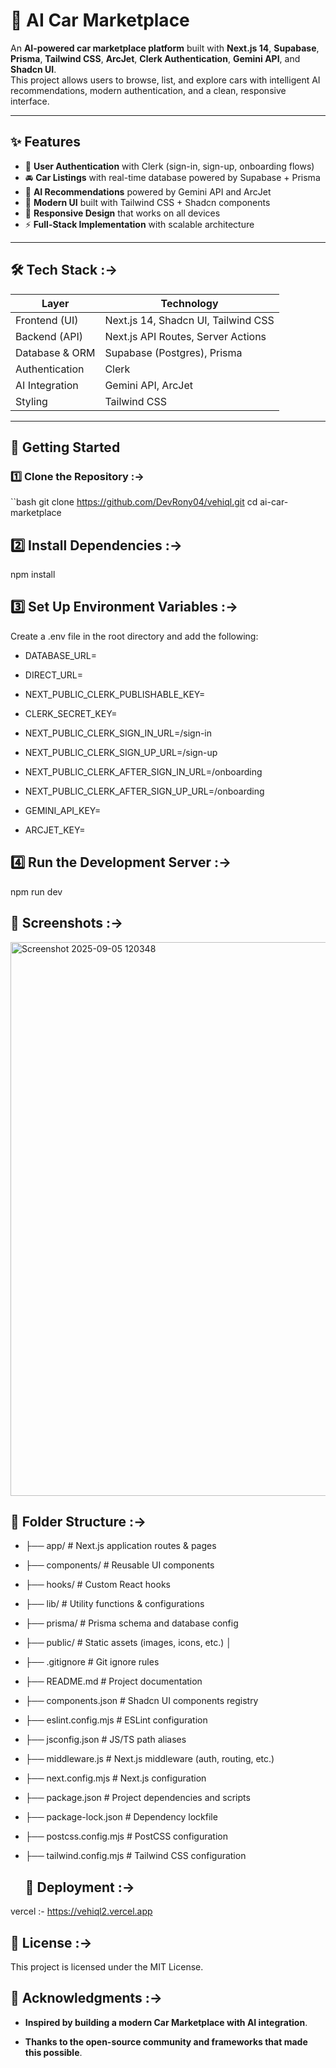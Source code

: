 # 🚗 AI Car Marketplace

An **AI-powered car marketplace platform** built with **Next.js 14**, **Supabase**, **Prisma**, **Tailwind CSS**, **ArcJet**, **Clerk Authentication**, **Gemini API**, and **Shadcn UI**.  
This project allows users to browse, list, and explore cars with intelligent AI recommendations, modern authentication, and a clean, responsive interface.

---

## ✨ Features

- 🔑 **User Authentication** with Clerk (sign-in, sign-up, onboarding flows)
- 🚘 **Car Listings** with real-time database powered by Supabase + Prisma
- 🤖 **AI Recommendations** powered by Gemini API and ArcJet
- 🎨 **Modern UI** built with Tailwind CSS + Shadcn components
- 📱 **Responsive Design** that works on all devices
- ⚡ **Full-Stack Implementation** with scalable architecture

---

## 🛠️ Tech Stack :->

| Layer            | Technology                          |
|------------------|-------------------------------------|
| Frontend (UI)    | Next.js 14, Shadcn UI, Tailwind CSS |
| Backend (API)    | Next.js API Routes, Server Actions  |
| Database & ORM   | Supabase (Postgres), Prisma         |
| Authentication   | Clerk                               |
| AI Integration   | Gemini API, ArcJet                  |
| Styling          | Tailwind CSS                        |

---

## 🚀 Getting Started

### 1️⃣ Clone the Repository :->
``bash
git clone https://github.com/DevRony04/vehiql.git
cd ai-car-marketplace

## 2️⃣ Install Dependencies :->
npm install

## 3️⃣ Set Up Environment Variables :->

Create a .env file in the root directory and add the following:

- DATABASE_URL=
- DIRECT_URL=

- NEXT_PUBLIC_CLERK_PUBLISHABLE_KEY=
- CLERK_SECRET_KEY=
- NEXT_PUBLIC_CLERK_SIGN_IN_URL=/sign-in
- NEXT_PUBLIC_CLERK_SIGN_UP_URL=/sign-up
- NEXT_PUBLIC_CLERK_AFTER_SIGN_IN_URL=/onboarding
- NEXT_PUBLIC_CLERK_AFTER_SIGN_UP_URL=/onboarding

- GEMINI_API_KEY=
- ARCJET_KEY=

## 4️⃣ Run the Development Server :->
npm run dev

## 📸 Screenshots :->

<img width="1837" height="886" alt="Screenshot 2025-09-05 120348" src="https://github.com/user-attachments/assets/eb3fff35-8853-45d0-8669-2cfd66bf80ff" />

## 📂 Folder Structure :->
- ├── app/ # Next.js application routes & pages
- ├── components/ # Reusable UI components
- ├── hooks/ # Custom React hooks
- ├── lib/ # Utility functions & configurations
- ├── prisma/ # Prisma schema and database config
- ├── public/ # Static assets (images, icons, etc.)
│
- ├── .gitignore # Git ignore rules
- ├── README.md # Project documentation
- ├── components.json # Shadcn UI components registry
- ├── eslint.config.mjs # ESLint configuration
- ├── jsconfig.json # JS/TS path aliases
- ├── middleware.js # Next.js middleware (auth, routing, etc.)
- ├── next.config.mjs # Next.js configuration
- ├── package.json # Project dependencies and scripts
- ├── package-lock.json # Dependency lockfile
- ├── postcss.config.mjs # PostCSS configuration
- ├── tailwind.config.mjs # Tailwind CSS configuration

  ## 🚀 Deployment :->
vercel :- https://vehiql2.vercel.app

## 📜 License :->

This project is licensed under the MIT License.

## 🙌 Acknowledgments :->

- **Inspired by building a modern Car Marketplace with AI integration**.

- **Thanks to the open-source community and frameworks that made this possible**.


